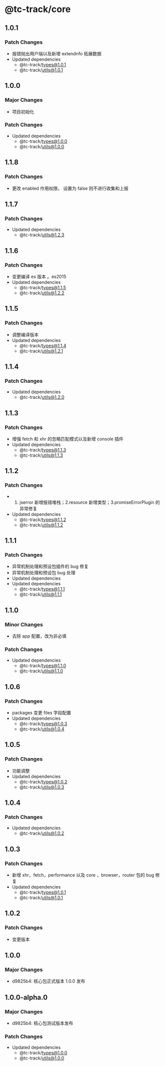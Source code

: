 # @tc-track/core

## 1.0.1

### Patch Changes

-   报错抛出用户端以及新增 extendnfo 拓展数据
-   Updated dependencies
    -   @tc-track/types@1.0.1
    -   @tc-track/utils@1.0.1

## 1.0.0

### Major Changes

-   项目初始化

### Patch Changes

-   Updated dependencies
    -   @tc-track/types@1.0.0
    -   @tc-track/utils@1.0.0

## 1.1.8

### Patch Changes

-   更改 enabled 作用权限， 设置为 false 则不进行收集和上报

## 1.1.7

### Patch Changes

-   Updated dependencies
    -   @tc-track/utils@1.2.3

## 1.1.6

### Patch Changes

-   变更编译 es 版本 。es2015
-   Updated dependencies
    -   @tc-track/types@1.1.5
    -   @tc-track/utils@1.2.2

## 1.1.5

### Patch Changes

-   调整编译版本
-   Updated dependencies
    -   @tc-track/types@1.1.4
    -   @tc-track/utils@1.2.1

## 1.1.4

### Patch Changes

-   Updated dependencies
    -   @tc-track/utils@1.2.0

## 1.1.3

### Patch Changes

-   增强 fetch 和 xhr 的忽略匹配模式以及新增 console 插件
-   Updated dependencies
    -   @tc-track/types@1.1.3
    -   @tc-track/utils@1.1.3

## 1.1.2

### Patch Changes

-   1. jserror 新增报错堆栈；2.resource 新增类型；3.promiseErrorPlugin 的异常修复
-   Updated dependencies
    -   @tc-track/types@1.1.2
    -   @tc-track/utils@1.1.2

## 1.1.1

### Patch Changes

-   异常机制处理和预设包插件的 bug 修复
-   异常机制处理和预设包 bug 处理
-   Updated dependencies
-   Updated dependencies
    -   @tc-track/types@1.1.1
    -   @tc-track/utils@1.1.1

## 1.1.0

### Minor Changes

-   去除 app 配置，改为非必填

### Patch Changes

-   Updated dependencies
    -   @tc-track/types@1.1.0
    -   @tc-track/utils@1.1.0

## 1.0.6

### Patch Changes

-   packages 变更 files 字段配置
-   Updated dependencies
    -   @tc-track/types@1.0.3
    -   @tc-track/utils@1.0.4

## 1.0.5

### Patch Changes

-   功能调整
-   Updated dependencies
    -   @tc-track/types@1.0.2
    -   @tc-track/utils@1.0.3

## 1.0.4

### Patch Changes

-   Updated dependencies
    -   @tc-track/utils@1.0.2

## 1.0.3

### Patch Changes

-   新增 xhr，fetch，performance 以及 core ，browser，router 包的 bug 修复
-   Updated dependencies
    -   @tc-track/types@1.0.1
    -   @tc-track/utils@1.0.1

## 1.0.2

### Patch Changes

-   变更版本

## 1.0.0

### Major Changes

-   d9825b4: 核心包正式版本 1.0.0 发布

## 1.0.0-alpha.0

### Major Changes

-   d9825b4: 核心包测试版本发布

### Patch Changes

-   Updated dependencies
    -   @tc-track/types@1.0.0
    -   @tc-track/utils@1.0.0
